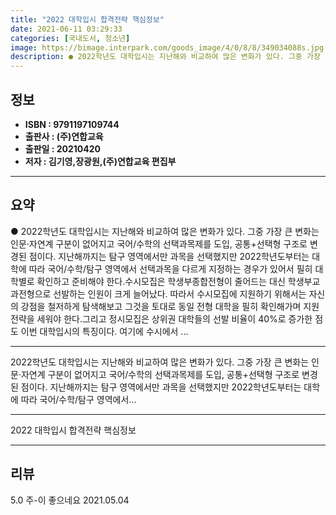 ```yaml
---
title: "2022 대학입시 합격전략 핵심정보"
date: 2021-06-11 03:29:33
categories: [국내도서, 청소년]
image: https://bimage.interpark.com/goods_image/4/0/8/8/349034088s.jpg
description: ● 2022학년도 대학입시는 지난해와 비교하여 많은 변화가 있다. 그중 가장 큰 변화는 인문·자연계 구분이 없어지고 국어/수학의 선택과목제를 도입, 공통+선택형 구조로 변경된 점이다. 지난해까지는 탐구 영역에서만 과목을 선택했지만 2022학년도부터는 대학에 따라 국어/수학/탐구 영역에
---
```


## **정보**

- **ISBN : 9791197109744**
- **출판사 : (주)연합교육**
- **출판일 : 20210420**
- **저자 : 김기영,장광원,(주)연합교육 편집부**

------



## **요약**

●  2022학년도 대학입시는 지난해와 비교하여 많은 변화가 있다. 그중 가장 큰 변화는 인문·자연계 구분이 없어지고 국어/수학의 선택과목제를 도입, 공통+선택형 구조로 변경된 점이다. 지난해까지는 탐구 영역에서만 과목을 선택했지만 2022학년도부터는 대학에 따라 국어/수학/탐구 영역에서 선택과목을 다르게 지정하는 경우가 있어서 필히 대학별로 확인하고 준비해야 한다.수시모집은 학생부종합전형이 줄어드는 대신 학생부교과전형으로 선발하는 인원이 크게 늘어났다. 따라서 수시모집에 지원하기 위해서는 자신의 강점을 철저하게 탐색해보고 그것을 토대로 동일 전형 대학을 필히 확인해가며 지원 전략을 세워야 한다.그리고 정시모집은 상위권 대학들의 선발 비율이 40%로 증가한 점도 이번 대학입시의 특징이다. 여기에 수시에서 ...

------

2022학년도 대학입시는 지난해와 비교하여 많은 변화가 있다. 그중 가장 큰 변화는 인문·자연계 구분이 없어지고 국어/수학의 선택과목제를 도입, 공통+선택형 구조로 변경된 점이다. 지난해까지는 탐구 영역에서만 과목을 선택했지만 2022학년도부터는 대학에 따라 국어/수학/탐구 영역에서... 

------


2022 대학입시 합격전략 핵심정보 

------


## **리뷰** 

5.0 주-이 좋으네요 2021.05.04 <br/>